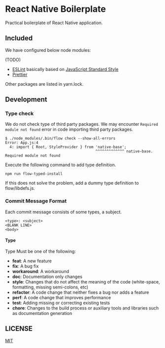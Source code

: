 # React Native Boilerplate

Practical boilerplate of React Native application.

## Included

We have configured below node modules:

(TODO)

- [ESLint](https://eslint.org/) basically based on [JavaScript Standard Style](https://standardjs.com/)
- [Prettier](https://prettier.io/)

Other packages are listed in yarn.lock.

## Development

### Type check

We do not check type of third party packages. We may encounter `Required module not found` error in code importing third party packages.

```
$ ./node_modules/.bin/flow check --show-all-errors
Error: App.js:4
  4: import { Root, StyleProvider } from 'native-base';
                                         ^^^^^^^^^^^^^ native-base. Required module not found
```

Execute the following command to add type definition.

```
npm run flow-typed-install
```

If this does not solve the problem, add a dummy type definition to flow/libdefs.js.

### Commit Message Format

Each commit message consists of some types, a subject.

```
<type>: <subject>
<BLANK LINE>
<body>
```

#### Type

Type Must be one of the following:

* **feat**: A new feature
* **fix**: A bug fix
* **workaround**: A workaround
* **doc**: Documentation only changes
* **style**: Changes that do not affect the meaning of the code (white-space, formatting, missing semi-colons, etc)
* **refactor**: A code change that neither fixes a bug nor adds a feature
* **perf**: A code change that improves performance
* **test**: Adding missing or correcting existing tests
* **chore**: Changes to the build process or auxiliary tools and libraries such as documentation generation

## LICENSE

[MIT](LICENSE)
